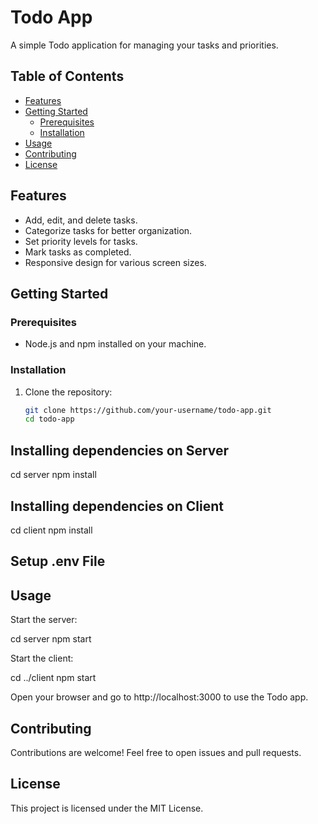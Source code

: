 # Todo App

A simple Todo application for managing your tasks and priorities.

## Table of Contents

- [Features](#features)
- [Getting Started](#getting-started)
  - [Prerequisites](#prerequisites)
  - [Installation](#installation)
- [Usage](#usage)
- [Contributing](#contributing)
- [License](#license)

## Features

- Add, edit, and delete tasks.
- Categorize tasks for better organization.
- Set priority levels for tasks.
- Mark tasks as completed.
- Responsive design for various screen sizes.

## Getting Started

### Prerequisites

- Node.js and npm installed on your machine.

### Installation

1. Clone the repository:

   ```bash
   git clone https://github.com/your-username/todo-app.git
   cd todo-app

   
## Installing dependencies on Server

 cd server
 npm install

## Installing dependencies on Client

 cd client
 npm install

 ## Setup .env File


## Usage

Start the server:

cd server
npm start


Start the client:


cd ../client
npm start


Open your browser and go to http://localhost:3000 to use the Todo app.


## Contributing
Contributions are welcome! Feel free to open issues and pull requests.

## License
This project is licensed under the MIT License.








